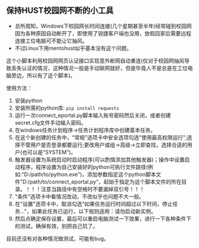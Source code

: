 ## 保持HUST校园网不断的小工具

- 总所周知，Windows下校园网长时间连接(几个星期甚至半年)经常碰到校园网因为各种原因自动断开了，即使用了锐捷客户端也没用，放假回家后需要远程连接工位电脑可不能让它抽风。
- 不过Linux下用mentohust似乎基本没有这个问题。

这个小脚本利用校园网网页认证接口实现意外断网自动重连(仅对于校园网抽风导致丢失认证的情况，这种情况一般是手动联网就好，但是毕竟人不是总是在工位电脑旁边，所以有了这个脚本)。

使用方法：

1. 安装python
2. 安装所需的python库: ```pip install requests```
3. 运行一次connect_eportal.py脚本输入账号密码然后关闭，或者创建secret.cfg文件手动输入密码。
4. 在windows任务计划程序->任务计划程序库中创建基本任务。
5. 在这个新创建的任务中，"常规"选项卡中安全选项勾选"使用最高权限运行";选择不管用户是否登录都要运行;更改用户或组->高级->立即查找，选择合适的用户(也可以是"SYSTEM")。
6. 触发器设置为系统启动时启动程序(可以酌情添加其他触发器)；操作中设置启动程序，程序设置为自己安装好的python可执行文件路径(例如:"D:/path/to/python.exe")，添加参数指定这个python脚本文件"D:/path/to/connect_eportal.py"，起始于指定为这个脚本文件的所在目录。！！！注意当路径中有空格时不要漏掉双引号！！！
7. "条件"选项卡中看情况改动，不改似乎也问题不大一般。
8. 在"设置"选项卡中，取消勾选"如果任务运行时间超过以下时间，停止任务..."，如果此任务已运行，以下规则适用：请勿启动新实例。
9. 然后点确定保存设置，最后可以重启电脑测试一下效果，进行一下各种条件下的测试，确保有效，别把自己坑了。

目前还没有对各种情况做测试，可能有bug。
